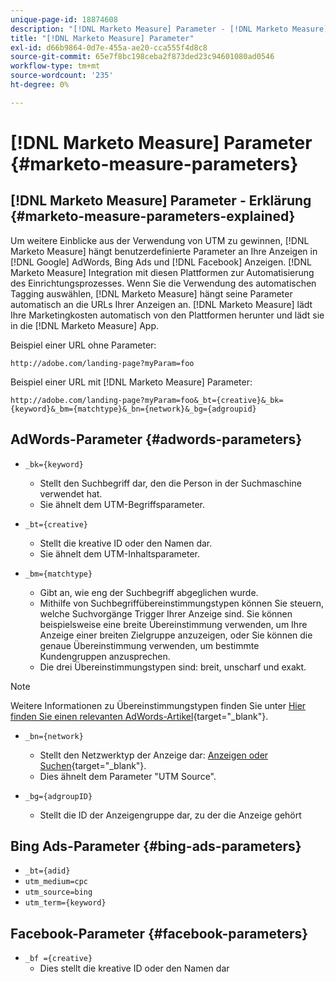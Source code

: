 ```yaml
---
unique-page-id: 18874608
description: "[!DNL Marketo Measure] Parameter - [!DNL Marketo Measure] - Produktdokumentation"
title: "[!DNL Marketo Measure] Parameter"
exl-id: d66b9864-0d7e-455a-ae20-cca555f4d8c8
source-git-commit: 65e7f8bc198ceba2f873ded23c94601080ad0546
workflow-type: tm+mt
source-wordcount: '235'
ht-degree: 0%

---
```


# [!DNL Marketo Measure] Parameter {#marketo-measure-parameters}

## [!DNL Marketo Measure] Parameter - Erklärung {#marketo-measure-parameters-explained}

Um weitere Einblicke aus der Verwendung von UTM zu gewinnen, [!DNL Marketo Measure] hängt benutzerdefinierte Parameter an Ihre Anzeigen in [!DNL Google] AdWords, Bing Ads und [!DNL Facebook] Anzeigen. [!DNL Marketo Measure] Integration mit diesen Plattformen zur Automatisierung des Einrichtungsprozesses. Wenn Sie die Verwendung des automatischen Tagging auswählen, [!DNL Marketo Measure] hängt seine Parameter automatisch an die URLs Ihrer Anzeigen an. [!DNL Marketo Measure] lädt Ihre Marketingkosten automatisch von den Plattformen herunter und lädt sie in die [!DNL Marketo Measure] App.

Beispiel einer URL ohne Parameter:

`http://adobe.com/landing-page?myParam=foo`

Beispiel einer URL mit [!DNL Marketo Measure] Parameter:

`http://adobe.com/landing-page?myParam=foo&_bt={creative}&_bk={keyword}&_bm={matchtype}&_bn={network}&_bg={adgroupid}`

## AdWords-Parameter {#adwords-parameters}

* `_bk={keyword}`
   * Stellt den Suchbegriff dar, den die Person in der Suchmaschine verwendet hat.
   * Sie ähnelt dem UTM-Begriffsparameter.

* `_bt={creative}`
   * Stellt die kreative ID oder den Namen dar.
   * Sie ähnelt dem UTM-Inhaltsparameter.

* `_bm={matchtype}`
   * Gibt an, wie eng der Suchbegriff abgeglichen wurde.
   * Mithilfe von Suchbegriffübereinstimmungstypen können Sie steuern, welche Suchvorgänge Trigger Ihrer Anzeige sind. Sie können beispielsweise eine breite Übereinstimmung verwenden, um Ihre Anzeige einer breiten Zielgruppe anzuzeigen, oder Sie können die genaue Übereinstimmung verwenden, um bestimmte Kundengruppen anzusprechen.
   * Die drei Übereinstimmungstypen sind: breit, unscharf und exakt.

>[!NOTE]
>
>Weitere Informationen zu Übereinstimmungstypen finden Sie unter [Hier finden Sie einen relevanten AdWords-Artikel](https://support.google.com/adwords/answer/2497836?hl=en){target="_blank"}.

* `_bn={network}`
   * Stellt den Netzwerktyp der Anzeige dar: [Anzeigen oder Suchen](https://support.google.com/adwords/answer/1752334?hl=en){target="_blank"}.
   * Dies ähnelt dem Parameter &quot;UTM Source&quot;.

* `_bg={adgroupID}`
   * Stellt die ID der Anzeigengruppe dar, zu der die Anzeige gehört

## Bing Ads-Parameter {#bing-ads-parameters}

* `_bt={adid}`
* `utm_medium=cpc`
* `utm_source=bing`
* `utm_term={keyword}`

## Facebook-Parameter {#facebook-parameters}

* `_bf ={creative}`
   * Dies stellt die kreative ID oder den Namen dar
